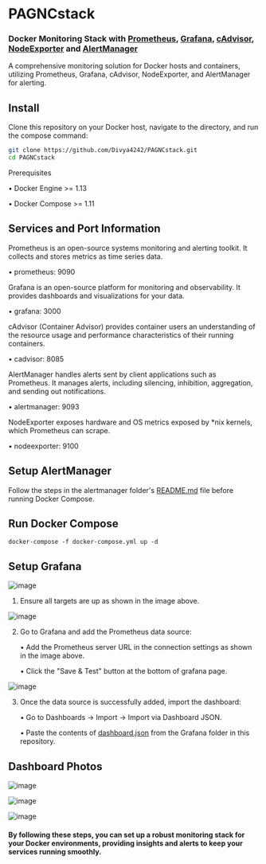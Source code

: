# PAGNCstack

### Docker Monitoring Stack with [Prometheus](https://prometheus.io/), [Grafana](http://grafana.org/), [cAdvisor](https://github.com/google/cadvisor), [NodeExporter](https://github.com/prometheus/node_exporter) and [AlertManager](https://prometheus.io/docs/alerting/latest/alertmanager/)

A comprehensive monitoring solution for Docker hosts and containers, utilizing Prometheus, Grafana, cAdvisor, NodeExporter, and AlertManager for alerting.

## Install

Clone this repository on your Docker host, navigate to the directory, and run the compose command:

```bash
git clone https://github.com/Divya4242/PAGNCstack.git
cd PAGNCstack
```
Prerequisites

• Docker Engine >= 1.13

• Docker Compose >= 1.11

## Services and Port Information
Prometheus is an open-source systems monitoring and alerting toolkit. It collects and stores metrics as time series data.
  
  •  prometheus: 9090

Grafana is an open-source platform for monitoring and observability. It provides dashboards and visualizations for your data.

  •  grafana: 3000

cAdvisor (Container Advisor) provides container users an understanding of the resource usage and performance characteristics of their running containers.

  •  cadvisor: 8085

AlertManager handles alerts sent by client applications such as Prometheus. It manages alerts, including silencing, inhibition, aggregation, and sending out notifications.

  •  alertmanager: 9093

NodeExporter exposes hardware and OS metrics exposed by *nix kernels, which Prometheus can scrape.

  •  nodeexporter: 9100

## Setup AlertManager
Follow the steps in the alertmanager folder's [README.md](https://github.com/Divya4242/PAGNCstack/blob/main/alertmanager/readme.md) file before running Docker Compose.

## Run Docker Compose
```
docker-compose -f docker-compose.yml up -d
```
## Setup Grafana
![image](https://github.com/Divya4242/PAGNCstack/assets/113757574/26c2b9d7-2838-4fb4-8b24-a72f92146074)

1. Ensure all targets are up as shown in the image above.

![image](https://github.com/Divya4242/PAGNCstack/assets/113757574/d8c63e07-b355-4fdd-8bd2-350be396cd04)

2. Go to Grafana and add the Prometheus data source:
   
    • Add the Prometheus server URL in the connection settings as shown in the image above.

    • Click the "Save & Test" button at the bottom of grafana page.

![image](https://github.com/Divya4242/PAGNCstack/assets/113757574/33ddecf2-b32b-4b45-834a-d6b7864c4595)

3. Once the data source is successfully added, import the dashboard:

    • Go to Dashboards -> Import -> Import via Dashboard JSON.

    • Paste the contents of [dashboard.json](https://github.com/Divya4242/PAGNCstack/blob/main/grafana/dashboard.json) from the Grafana folder in this repository.

## Dashboard Photos
![image](https://github.com/Divya4242/PAGNCstack/assets/113757574/abe4ecf6-26f0-46e6-ba11-3f9d82a99eba)

![image](https://github.com/Divya4242/PAGNCstack/assets/113757574/27817fe7-a7d7-488a-b367-b86cee0493d6)

![image](https://github.com/Divya4242/PAGNCstack/assets/113757574/88399da5-959a-40cf-bffd-237bfa4ddf77)


#### By following these steps, you can set up a robust monitoring stack for your Docker environments, providing insights and alerts to keep your services running smoothly.



